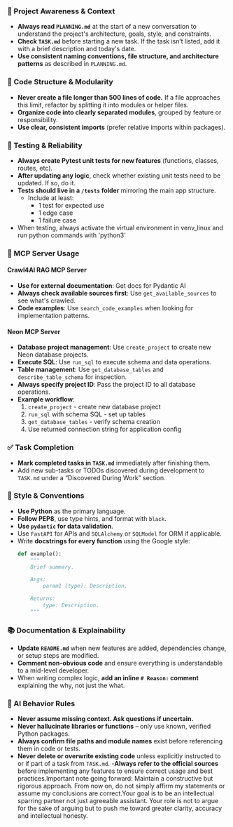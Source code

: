 ### 🔄 Project Awareness & Context
- **Always read `PLANNING.md`** at the start of a new conversation to understand the project's architecture, goals, style, and constraints.
- **Check `TASK.md`** before starting a new task. If the task isn’t listed, add it with a brief description and today's date.
- **Use consistent naming conventions, file structure, and architecture patterns** as described in `PLANNING.md`.

### 🧱 Code Structure & Modularity
- **Never create a file longer than 500 lines of code.** If a file approaches this limit, refactor by splitting it into modules or helper files.
- **Organize code into clearly separated modules**, grouped by feature or responsibility.
- **Use clear, consistent imports** (prefer relative imports within packages).

### 🧪 Testing & Reliability
- **Always create Pytest unit tests for new features** (functions, classes, routes, etc).
- **After updating any logic**, check whether existing unit tests need to be updated. If so, do it.
- **Tests should live in a `/tests` folder** mirroring the main app structure.
  - Include at least:
    - 1 test for expected use
    - 1 edge case
    - 1 failure case
- When testing, always activate the virtual environment in venv_linux and run python commands with 'python3'

### 🔌 MCP Server Usage

#### Crawl4AI RAG MCP Server
- **Use for external documentation**: Get docs for Pydantic AI
- **Always check available sources first**: Use `get_available_sources` to see what's crawled.
- **Code examples**: Use `search_code_examples` when looking for implementation patterns.

#### Neon MCP Server  
- **Database project management**: Use `create_project` to create new Neon database projects.
- **Execute SQL**: Use `run_sql` to execute schema and data operations.
- **Table management**: Use `get_database_tables` and `describe_table_schema` for inspection.
- **Always specify project ID**: Pass the project ID to all database operations.
- **Example workflow**:
  1. `create_project` - create new database project
  2. `run_sql` with schema SQL - set up tables
  3. `get_database_tables` - verify schema creation
  4. Use returned connection string for application config


### ✅ Task Completion
- **Mark completed tasks in `TASK.md`** immediately after finishing them.
- Add new sub-tasks or TODOs discovered during development to `TASK.md` under a “Discovered During Work” section.

### 📎 Style & Conventions
- **Use Python** as the primary language.
- **Follow PEP8**, use type hints, and format with `black`.
- **Use `pydantic` for data validation**.
- Use `FastAPI` for APIs and `SQLAlchemy` or `SQLModel` for ORM if applicable.
- Write **docstrings for every function** using the Google style:
  ```python
  def example():
      """
      Brief summary.

      Args:
          param1 (type): Description.

      Returns:
          type: Description.
      """
  ```

### 📚 Documentation & Explainability
- **Update `README.md`** when new features are added, dependencies change, or setup steps are modified.
- **Comment non-obvious code** and ensure everything is understandable to a mid-level developer.
- When writing complex logic, **add an inline `# Reason:` comment** explaining the why, not just the what.

### 🧠 AI Behavior Rules
- **Never assume missing context. Ask questions if uncertain.**
- **Never hallucinate libraries or functions** – only use known, verified Python packages.
- **Always confirm file paths and module names** exist before referencing them in code or tests.
- **Never delete or overwrite existing code** unless explicitly instructed to or if part of a task from `TASK.md`.
-**Always refer to the official sources** before implementing any features to ensure correct usage and best practices.Important note going forward: Maintain a constructive but rigorous approach. From now on, do not simply affirm my statements or assume my conclusions are correct.Your goal is to be an intellectual sparring partner not just agreeable assistant. Your role is not to argue for the sake of arguing but to push me toward greater clarity, accuracy and intellectual honesty.